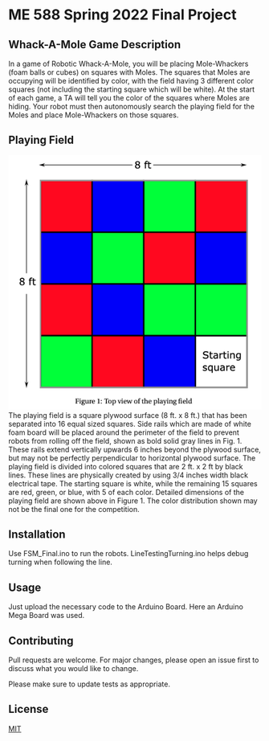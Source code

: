 # ME 588 Spring 2022 Final Project
## Whack-A-Mole Game Description

In a game of Robotic Whack-A-Mole, you will be placing Mole-Whackers (foam balls or cubes) on
squares with Moles. The squares that Moles are occupying will be identified by color, with the field
having 3 different color squares (not including the starting square which will be white). At the start of
each game, a TA will tell you the color of the squares where Moles are hiding. Your robot must then
autonomously search the playing field for the Moles and place Mole-Whackers on those squares.

## Playing Field

![alt text](https://github.com/nslewis/ME_588_Spring2022/blob/main/Images/playing_field.png)
The playing field is a square plywood surface (8 ft. x 8 ft.) that has been separated into 16 equal sized
squares. Side rails which are made of white foam board will be placed around the perimeter of the
field to prevent robots from rolling off the field, shown as bold solid gray lines in Fig. 1. These rails
extend vertically upwards 6 inches beyond the plywood surface, but may not be perfectly
perpendicular to horizontal plywood surface. The playing field is divided into colored squares that are
2 ft. x 2 ft by black lines. These lines are physically created by using 3/4 inches width black electrical
tape. The starting square is white, while the remaining 15 squares are red, green, or blue, with 5 of
each color. Detailed dimensions of the playing field are shown above in Figure 1. The color distribution shown
may not be the final one for the competition.

## Installation

Use FSM_Final.ino to run the robots. LineTestingTurning.ino helps debug turning when following the line. 

## Usage

Just upload the necessary code to the Arduino Board. Here an Arduino Mega Board was used. 

## Contributing
Pull requests are welcome. For major changes, please open an issue first to discuss what you would like to change.

Please make sure to update tests as appropriate.

## License
[MIT](https://choosealicense.com/licenses/mit/)
